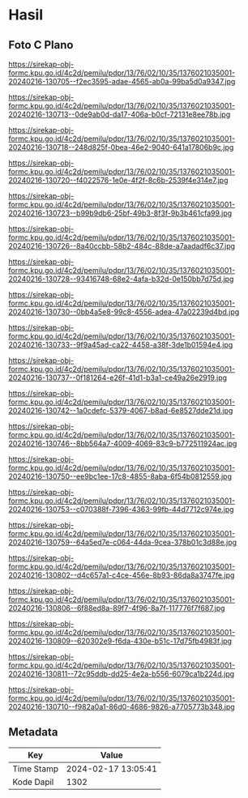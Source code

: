 # Hasil

## Foto C Plano

https://sirekap-obj-formc.kpu.go.id/4c2d/pemilu/pdpr/13/76/02/10/35/1376021035001-20240216-130705--f2ec3595-adae-4565-ab0a-99ba5d0a9347.jpg

https://sirekap-obj-formc.kpu.go.id/4c2d/pemilu/pdpr/13/76/02/10/35/1376021035001-20240216-130713--0de9ab0d-da17-406a-b0cf-72131e8ee78b.jpg

https://sirekap-obj-formc.kpu.go.id/4c2d/pemilu/pdpr/13/76/02/10/35/1376021035001-20240216-130718--248d825f-0bea-46e2-9040-641a17806b9c.jpg

https://sirekap-obj-formc.kpu.go.id/4c2d/pemilu/pdpr/13/76/02/10/35/1376021035001-20240216-130720--f4022576-1e0e-4f2f-8c6b-2539f4e314e7.jpg

https://sirekap-obj-formc.kpu.go.id/4c2d/pemilu/pdpr/13/76/02/10/35/1376021035001-20240216-130723--b99b9db6-25bf-49b3-8f3f-9b3b461cfa99.jpg

https://sirekap-obj-formc.kpu.go.id/4c2d/pemilu/pdpr/13/76/02/10/35/1376021035001-20240216-130726--8a40ccbb-58b2-484c-88de-a7aadadf6c37.jpg

https://sirekap-obj-formc.kpu.go.id/4c2d/pemilu/pdpr/13/76/02/10/35/1376021035001-20240216-130728--93416748-68e2-4afa-b32d-0e150bb7d75d.jpg

https://sirekap-obj-formc.kpu.go.id/4c2d/pemilu/pdpr/13/76/02/10/35/1376021035001-20240216-130730--0bb4a5e8-99c8-4556-adea-47a02239d4bd.jpg

https://sirekap-obj-formc.kpu.go.id/4c2d/pemilu/pdpr/13/76/02/10/35/1376021035001-20240216-130733--9f9a45ad-ca22-4458-a38f-3de1b01594e4.jpg

https://sirekap-obj-formc.kpu.go.id/4c2d/pemilu/pdpr/13/76/02/10/35/1376021035001-20240216-130737--0f181264-e26f-41d1-b3a1-ce49a26e2919.jpg

https://sirekap-obj-formc.kpu.go.id/4c2d/pemilu/pdpr/13/76/02/10/35/1376021035001-20240216-130742--1a0cdefc-5379-4067-b8ad-6e8527dde21d.jpg

https://sirekap-obj-formc.kpu.go.id/4c2d/pemilu/pdpr/13/76/02/10/35/1376021035001-20240216-130746--8bb564a7-4009-4069-83c9-b772511924ac.jpg

https://sirekap-obj-formc.kpu.go.id/4c2d/pemilu/pdpr/13/76/02/10/35/1376021035001-20240216-130750--ee9bc1ee-17c8-4855-8aba-6f54b0812559.jpg

https://sirekap-obj-formc.kpu.go.id/4c2d/pemilu/pdpr/13/76/02/10/35/1376021035001-20240216-130753--c070388f-7396-4363-99fb-44d7712c974e.jpg

https://sirekap-obj-formc.kpu.go.id/4c2d/pemilu/pdpr/13/76/02/10/35/1376021035001-20240216-130759--64a5ed7e-c064-44da-9cea-378b01c3d88e.jpg

https://sirekap-obj-formc.kpu.go.id/4c2d/pemilu/pdpr/13/76/02/10/35/1376021035001-20240216-130802--d4c657a1-c4ce-456e-8b93-86da8a3747fe.jpg

https://sirekap-obj-formc.kpu.go.id/4c2d/pemilu/pdpr/13/76/02/10/35/1376021035001-20240216-130806--6f88ed8a-89f7-4f96-8a7f-117776f7f687.jpg

https://sirekap-obj-formc.kpu.go.id/4c2d/pemilu/pdpr/13/76/02/10/35/1376021035001-20240216-130809--620302e9-f6da-430e-b51c-17d75fb4983f.jpg

https://sirekap-obj-formc.kpu.go.id/4c2d/pemilu/pdpr/13/76/02/10/35/1376021035001-20240216-130811--72c95ddb-dd25-4e2a-b556-6079ca1b224d.jpg

https://sirekap-obj-formc.kpu.go.id/4c2d/pemilu/pdpr/13/76/02/10/35/1376021035001-20240216-130710--f982a0a1-86d0-4686-9826-a7705773b348.jpg


## Metadata

| Key        | Value               |
| ---------- | ------------------- |
| Time Stamp | 2024-02-17 13:05:41 |
| Kode Dapil | 1302                |



